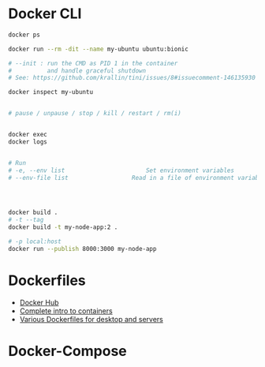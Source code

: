 Docker CLI
==========

```sh
docker ps

docker run --rm -dit --name my-ubuntu ubuntu:bionic

# --init : run the CMD as PID 1 in the container
#          and handle graceful shutdown
# See: https://github.com/krallin/tini/issues/8#issuecomment-146135930

docker inspect my-ubuntu


# pause / unpause / stop / kill / restart / rm(i)


docker exec
docker logs


# Run
# -e, --env list                       Set environment variables
# --env-file list                  Read in a file of environment variables




docker build .
# -t --tag
docker build -t my-node-app:2 .

# -p local:host
docker run --publish 8000:3000 my-node-app
```






Dockerfiles
===========

- [Docker Hub](https://hub.docker.com/)
- [Complete intro to containers](https://btholt.github.io/complete-intro-to-containers/)
- [Various Dockerfiles for desktop and servers](https://github.com/jessfraz/dockerfiles)



Docker-Compose
==============

